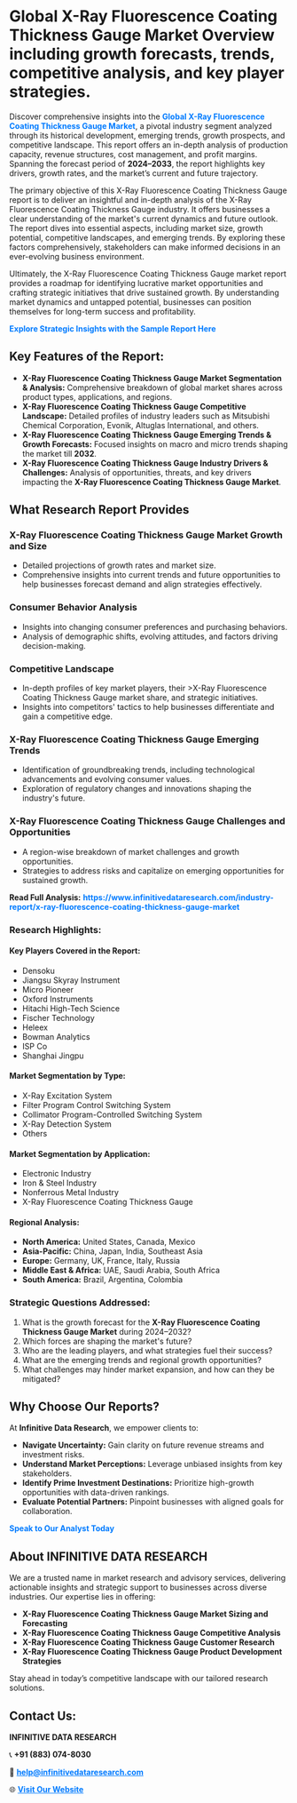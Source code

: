 <h1>Global X-Ray Fluorescence Coating Thickness Gauge Market Overview including growth forecasts, trends, competitive analysis, and key player strategies.</h1>
<p>
Discover comprehensive insights into the 
<a href="https://www.infinitivedataresearch.com/industry-report/x-ray-fluorescence-coating-thickness-gauge-market" rel="dofollow" style="color: #007BFF; text-decoration: none;"><strong>Global X-Ray Fluorescence Coating Thickness Gauge Market</strong></a>, a pivotal industry segment analyzed through its historical development, emerging trends, growth prospects, and competitive landscape. This report offers an in-depth analysis of production capacity, revenue structures, cost management, and profit margins. Spanning the forecast period of <strong>2024–2033</strong>, the report highlights key drivers, growth rates, and the market’s current and future trajectory.
</p>
<p>
The primary objective of this X-Ray Fluorescence Coating Thickness Gauge report is to deliver an insightful and in-depth analysis of the X-Ray Fluorescence Coating Thickness Gauge industry. It offers businesses a clear understanding of the market's current dynamics and future outlook. The report dives into essential aspects, including market size, growth potential, competitive landscapes, and emerging trends. By exploring these factors comprehensively, stakeholders can make informed decisions in an ever-evolving business environment.
</p>
<p>
Ultimately, the X-Ray Fluorescence Coating Thickness Gauge market report provides a roadmap for identifying lucrative market opportunities and crafting strategic initiatives that drive sustained growth. By understanding market dynamics and untapped potential, businesses can position themselves for long-term success and profitability.
</p>
<p>
<a href="https://www.infinitivedataresearch.com/request-sample/reportId=103180" style="color: #007BFF; text-decoration: none;"><strong>Explore Strategic Insights with the Sample Report Here</strong></a>
</p>

<h2>Key Features of the Report:</h2>
<ul>
<li><strong>X-Ray Fluorescence Coating Thickness Gauge Market Segmentation & Analysis:</strong> Comprehensive breakdown of global market shares across product types, applications, and regions.</li>
<li><strong>X-Ray Fluorescence Coating Thickness Gauge Competitive Landscape:</strong> Detailed profiles of industry leaders such as Mitsubishi Chemical Corporation, Evonik, Altuglas International, and others.</li>
<li><strong>X-Ray Fluorescence Coating Thickness Gauge Emerging Trends & Growth Forecasts:</strong> Focused insights on macro and micro trends shaping the market till <strong>2032</strong>.</li>
<li><strong>X-Ray Fluorescence Coating Thickness Gauge Industry Drivers & Challenges:</strong> Analysis of opportunities, threats, and key drivers impacting the <strong>X-Ray Fluorescence Coating Thickness Gauge Market</strong>.</li>
</ul>

<h2>What Research Report Provides</h2>
<h3>X-Ray Fluorescence Coating Thickness Gauge Market Growth and Size</h3>
<ul>
<li>Detailed projections of growth rates and market size.</li>
<li>Comprehensive insights into current trends and future opportunities to help businesses forecast demand and align strategies effectively.</li>
</ul>

<h3>Consumer Behavior Analysis</h3>
<ul>
<li>Insights into changing consumer preferences and purchasing behaviors.</li>
<li>Analysis of demographic shifts, evolving attitudes, and factors driving decision-making.</li>
</ul>

<h3>Competitive Landscape</h3>
<ul>
<li>In-depth profiles of key market players, their >X-Ray Fluorescence Coating Thickness Gauge market share, and strategic initiatives.</li>
<li>Insights into competitors' tactics to help businesses differentiate and gain a competitive edge.</li>
</ul>

<h3>X-Ray Fluorescence Coating Thickness Gauge Emerging Trends</h3>
<ul>
<li>Identification of groundbreaking trends, including technological advancements and evolving consumer values.</li>
<li>Exploration of regulatory changes and innovations shaping the industry's future.</li>
</ul>

<h3>X-Ray Fluorescence Coating Thickness Gauge Challenges and Opportunities</h3>
<ul>
<li>A region-wise breakdown of market challenges and growth opportunities.</li>
<li>Strategies to address risks and capitalize on emerging opportunities for sustained growth.</li>
</ul>
<p><strong>Read Full Analysis:</strong> <a href="https://www.infinitivedataresearch.com/industry-report/x-ray-fluorescence-coating-thickness-gauge-market" rel="dofollow" style="color: #007BFF; text-decoration: none;"><strong>https://www.infinitivedataresearch.com/industry-report/x-ray-fluorescence-coating-thickness-gauge-market</strong></a></p>
<h3>Research Highlights:</h3>
<h4>Key Players Covered in the Report:</h4>
<ul><li>Densoku</li><li>Jiangsu Skyray Instrument</li><li>Micro Pioneer</li><li>Oxford Instruments</li><li>Hitachi High-Tech Science</li><li>Fischer Technology</li><li>Heleex</li><li>Bowman Analytics</li><li>ISP Co</li><li>Shanghai Jingpu</li></ul>
<h4>Market Segmentation by Type:</h4>
<ul><li>X-Ray Excitation System</li><li>Filter Program Control Switching System</li><li>Collimator Program-Controlled Switching System</li><li>X-Ray Detection System</li><li>Others</li></ul>
<h4>Market Segmentation by Application:</h4>
<ul><li>Electronic Industry</li><li>Iron &amp; Steel Industry</li><li>Nonferrous Metal Industry</li><li>X-Ray Fluorescence Coating Thickness Gauge</li></ul>

<h4>Regional Analysis:</h4>
<ul>
<li><strong>North America:</strong> United States, Canada, Mexico</li>
<li><strong>Asia-Pacific:</strong> China, Japan, India, Southeast Asia</li>
<li><strong>Europe:</strong> Germany, UK, France, Italy, Russia</li>
<li><strong>Middle East & Africa:</strong> UAE, Saudi Arabia, South Africa</li>
<li><strong>South America:</strong> Brazil, Argentina, Colombia</li>
</ul>

<h3>Strategic Questions Addressed:</h3>
<ol>
<li>What is the growth forecast for the <strong>X-Ray Fluorescence Coating Thickness Gauge Market</strong> during 2024–2032?</li>
<li>Which forces are shaping the market's future?</li>
<li>Who are the leading players, and what strategies fuel their success?</li>
<li>What are the emerging trends and regional growth opportunities?</li>
<li>What challenges may hinder market expansion, and how can they be mitigated?</li>
</ol>

<h2>Why Choose Our Reports?</h2>
<p>At <strong>Infinitive Data Research</strong>, we empower clients to:</p>
<ul>
<li><strong>Navigate Uncertainty:</strong> Gain clarity on future revenue streams and investment risks.</li>
<li><strong>Understand Market Perceptions:</strong> Leverage unbiased insights from key stakeholders.</li>
<li><strong>Identify Prime Investment Destinations:</strong> Prioritize high-growth opportunities with data-driven rankings.</li>
<li><strong>Evaluate Potential Partners:</strong> Pinpoint businesses with aligned goals for collaboration.</li>
</ul>
<p><a href="https://www.infinitivedataresearch.com/industry-report/x-ray-fluorescence-coating-thickness-gauge-market" rel="dofollow" style="color: #007BFF; text-decoration: none;"><strong>Speak to Our Analyst Today</strong></a></p>

<h2>About INFINITIVE DATA RESEARCH</h2>
<p>We are a trusted name in market research and advisory services, delivering actionable insights and strategic support to businesses across diverse industries. Our expertise lies in offering:</p>
<ul>
<li><strong>X-Ray Fluorescence Coating Thickness Gauge Market Sizing and Forecasting</strong></li>
<li><strong>X-Ray Fluorescence Coating Thickness Gauge Competitive Analysis</strong></li>
<li><strong>X-Ray Fluorescence Coating Thickness Gauge Customer Research</strong></li>
<li><strong>X-Ray Fluorescence Coating Thickness Gauge Product Development Strategies</strong></li>
</ul>
<p>Stay ahead in today’s competitive landscape with our tailored research solutions.</p>

<h2>Contact Us:</h2>
<p><strong>INFINITIVE DATA RESEARCH</strong></p>
<p>📞 <strong>+91 (883) 074-8030</strong></p>
<p>📧 <strong><a href="mailto:help@infinitivedataresearch.com" style="color: #007BFF;">help@infinitivedataresearch.com</a></strong></p>
<p>🌐 <strong><a href="https://www.infinitivedataresearch.com" rel="dofollow" style="color: #007BFF;">Visit Our Website</a></strong></p>